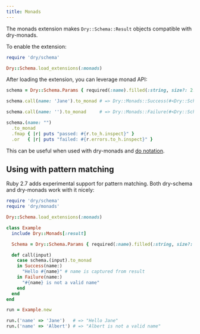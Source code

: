 ```yaml
---
title: Monads
---
```


The monads extension makes `Dry::Schema::Result` objects compatible with dry-monads.

To enable the extension:

```ruby
require 'dry/schema'

Dry::Schema.load_extensions(:monads)
```

After loading the extension, you can leverage monad API:

```ruby
schema = Dry::Schema.Params { required(:name).filled(:string, size?: 2..4) }

schema.call(name: 'Jane').to_monad # => Dry::Monads::Success(#<Dry::Schema::Result{:name=>"Jane"} errors={}>)

schema.call(name: '').to_monad     # => Dry::Monads::Failure(#<Dry::Schema::Result{:name=>""} errors={:name=>["must be filled"]}>)

schema.(name: "")
  .to_monad
  .fmap { |r| puts "passed: #{r.to_h.inspect}" }
  .or   { |r| puts "failed: #{r.errors.to_h.inspect}" }
```

This can be useful when used with dry-monads and [do notation](//doc/dry-monads/do-notation).

## Using with pattern matching

Ruby 2.7 adds experimental support for pattern matching. Both dry-schema and dry-monads work with it nicely:

```ruby
require 'dry/schema'
require 'dry/monads'

Dry::Schema.load_extensions(:monads)

class Example
  include Dry::Monads[:result]

  Schema = Dry::Schema.Params { required(:name).filled(:string, size?: 2..4) }

  def call(input)
    case schema.(input).to_monad
    in Success(name:)
      "Hello #{name}" # name is captured from result
    in Failure(name:)
      "#{name} is not a valid name"
    end
  end
end

run = Example.new

run.('name' => 'Jane')   # => "Hello Jane"
run.('name' => 'Albert') # => "Albert is not a valid name"
```
